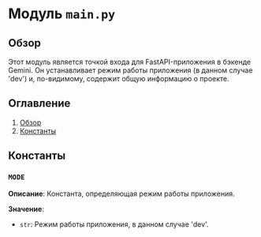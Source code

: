 # Модуль `main.py`

## Обзор

Этот модуль является точкой входа для FastAPI-приложения в бэкенде Gemini. Он устанавливает режим работы приложения (в данном случае 'dev') и, по-видимому, содержит общую информацию о проекте.

## Оглавление

1. [Обзор](#обзор)
2. [Константы](#константы)

## Константы

### `MODE`

**Описание**: Константа, определяющая режим работы приложения.
    
**Значение**:
- `str`: Режим работы приложения, в данном случае 'dev'.